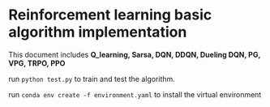 # Reinforcement learning basic algorithm implementation

This document includes **Q_learning, Sarsa, DQN, DDQN, Dueling DQN,  PG, VPG, TRPO, PPO**

run `python test.py` to train and test the algorithm. 

run `conda env create -f environment.yaml` to install the virtual environment
